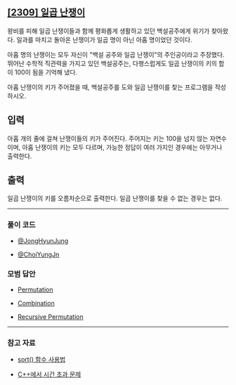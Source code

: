 ## [[2309] 일곱 난쟁이](https://www.acmicpc.net/problem/2309)
왕비를 피해 일곱 난쟁이들과 함께 평화롭게 생활하고 있던 백설공주에게 위기가 찾아왔다. 일과를 마치고 돌아온 난쟁이가 일곱 명이 아닌 아홉 명이었던 것이다.

아홉 명의 난쟁이는 모두 자신이 "백설 공주와 일곱 난쟁이"의 주인공이라고 주장했다. 뛰어난 수학적 직관력을 가지고 있던 백설공주는, 다행스럽게도 일곱 난쟁이의 키의 합이 100이 됨을 기억해 냈다.

아홉 난쟁이의 키가 주어졌을 때, 백설공주를 도와 일곱 난쟁이를 찾는 프로그램을 작성하시오.

## 입력
아홉 개의 줄에 걸쳐 난쟁이들의 키가 주어진다. 주어지는 키는 100을 넘지 않는 자연수이며, 아홉 난쟁이의 키는 모두 다르며, 가능한 정답이 여러 가지인 경우에는 아무거나 출력한다.

## 출력
일곱 난쟁이의 키를 오름차순으로 출력한다. 일곱 난쟁이를 찾을 수 없는 경우는 없다.

*** 

### 풀이 코드

- [@JongHyunJung](https://github.com/almond0115/Algorithm-CodingTest/blob/main/BackJoon/문자열%2C누적합%2C구현/2309/jjh.cpp)

- [@ChoiYungJn](https://github.com/almond0115/Algorithm-CodingTest/blob/main/BackJoon/문자열%2C누적합%2C구현/2309/cyj.cpp)

### 모범 답안

- [Permutation](https://github.com/almond0115/Algorithm-CodingTest/blob/main/BackJoon/문자열%2C누적합%2C구현/2309/solution_1.cpp)

- [Combination](https://github.com/almond0115/Algorithm-CodingTest/blob/main/BackJoon/문자열%2C누적합%2C구현/2309/solution_2.cpp)

- [Recursive Permutation](https://github.com/almond0115/Algorithm-CodingTest/blob/main/BackJoon/문자열%2C누적합%2C구현/2309/solution_3.cpp)

***

### 참고 자료

* [sort() 함수 사용법](https://almond0115.tistory.com/entry/sort-함수-사용법)

* [C++에서 시간 초과 문제](https://almond0115.tistory.com/entry/코테에서-C-시간-초과-문제를-개선하는-3가지-방법)